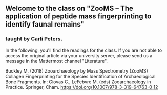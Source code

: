 ## Welcome to the class on "ZooMS – The application of peptide mass fingerprinting to identify faunal remains"
### taught by Carli Peters.

In the following, you'll find the readings for the class. If you are not able to access the original article via your university server, please send us a message in the Mattermost channel "Literature".

Buckley M. (2018) Zooarchaeology by Mass Spectrometry (ZooMS) Collagen Fingerprinting for the Species Identification of Archaeological Bone Fragments. In: Giovas C., LeFebvre M. (eds) Zooarchaeology in Practice. Springer, Cham. https://doi.org/10.1007/978-3-319-64763-0_12
